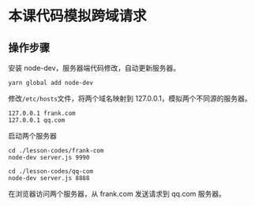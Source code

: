 # 本课代码模拟跨域请求

## 操作步骤

安装 node-dev，服务器端代码修改，自动更新服务器。  
```shell
yarn global add node-dev
```

修改`/etc/hosts`文件，将两个域名映射到 127.0.0.1，模拟两个不同源的服务器。  
```shell
127.0.0.1 frank.com
127.0.0.1 qq.com
```
启动两个服务器  

```shell
cd ./lesson-codes/frank-com
node-dev server.js 9990
```

```shell
cd ./lesson-codes/qq-com
node-dev server.js 8888
```

在浏览器访问两个服务器，从 frank.com 发送请求到 qq.com 服务器。

